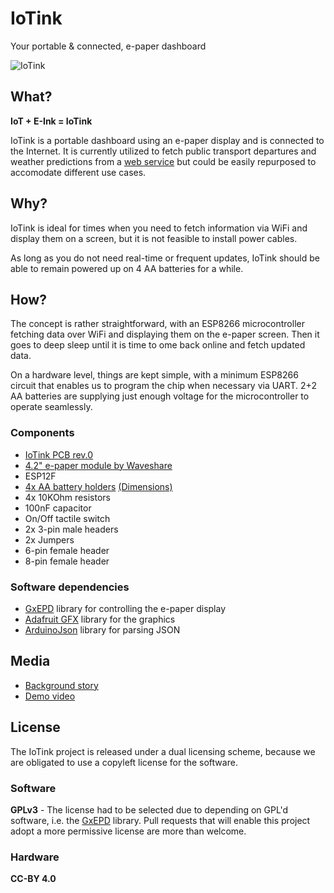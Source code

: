 # IoTink
Your portable & connected, e-paper dashboard

![IoTink](https://i.imgur.com/P8C95Wt.jpg)

## What?
**IoT + E-Ink = IoTink**

IoTink is a portable dashboard using an e-paper display and is connected to the
Internet. It is currently utilized to fetch public transport departures and
weather predictions from a
[web service](https://github.com/platisd/vasttrafik-google-assistant) but could
be easily repurposed to accomodate different use cases.

## Why?
IoTink is ideal for times when you need to fetch information via WiFi and display
them on a screen, but it is not feasible to install power cables.

As long as you do not need real-time or frequent updates, IoTink should be
able to remain powered up on 4 AA batteries for a while.

## How?
The concept is rather straightforward, with an ESP8266 microcontroller fetching
data over WiFi and displaying them on the e-paper screen. Then it goes to
deep sleep until it is time to ome back online and fetch updated data.

On a hardware level, things are kept simple, with a minimum ESP8266 circuit that
enables us to program the chip when necessary via UART. 2+2 AA batteries are
supplying just enough voltage for the microcontroller to operate seamlessly.

### Components
* [IoTink PCB rev.0](https://www.pcbway.com/project/shareproject/IoTink__Your_portable_e_paper_dashboard.html)
* [4.2" e-paper module by Waveshare](https://www.waveshare.com/wiki/4.2inch_e-Paper_Module)
* ESP12F
* [4x AA battery holders](https://www.electrokit.com/produkt/batterihallare-1xaa-pcb/) [(Dimensions)](https://i.imgur.com/DCF7JLv.jpg)
* 4x 10KOhm resistors
* 100nF capacitor
* On/Off tactile switch
* 2x 3-pin male headers
* 2x Jumpers
* 6-pin female header
* 8-pin female header

### Software dependencies
* [GxEPD](https://github.com/ZinggJM/GxEPD/) library for controlling the e-paper display
* [Adafruit GFX](https://github.com/adafruit/Adafruit-GFX-Library) library for the graphics
* [ArduinoJson](https://github.com/bblanchon/ArduinoJson) library for parsing JSON

## Media
* [Background story](https://platis.solutions/blog/2019/02/18/iotink-your-portable-e-paper-dashboard/)
* [Demo video](https://youtu.be/FovcpUYtC_o)

## License
The IoTink project is released under a dual licensing scheme, because we
are obligated to use a copyleft license for the software.

### Software
**GPLv3** - The license had to be selected due to depending on GPL'd software,
i.e. the [GxEPD](https://github.com/ZinggJM/GxEPD/) library. Pull requests that
will enable this project adopt a more permissive license are more than welcome.

### Hardware
**CC-BY 4.0**
